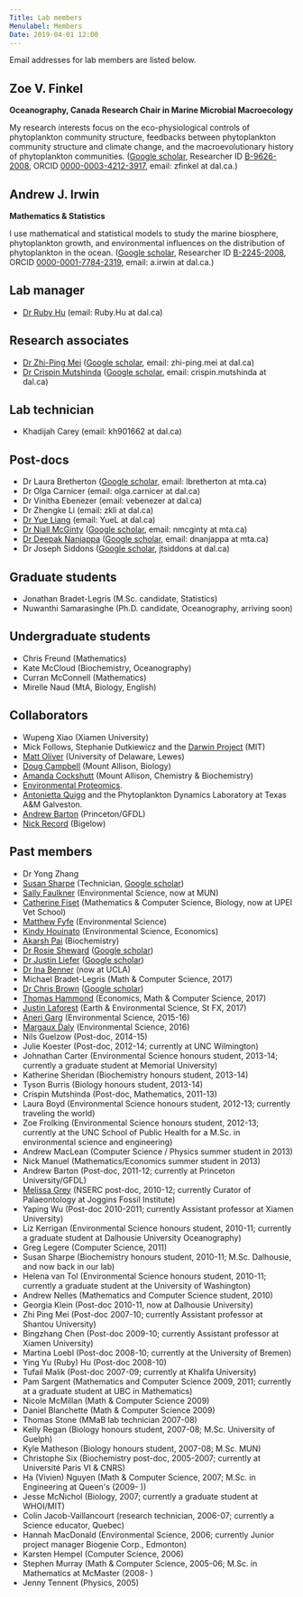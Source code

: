 ```yaml
---
Title: Lab members
Menulabel: Members
Date: 2019-04-01 12:00
---
```


Email addresses for lab members are listed below.

## Zoe V. Finkel 
**Oceanography, Canada Research Chair in Marine Microbial Macroecology**

My research interests focus on the eco-physiological controls of
phytoplankton community structure, feedbacks between phytoplankton
community structure and climate change, and the macroevolutionary
history of phytoplankton communities.
([Google scholar](http://scholar.google.com/citations?user=zfV-o4gAAAAJ&hl=en),
 Researcher ID [B-9626-2008](http://www.researcherid.com/rid/B-9626-2008),
 ORCID [0000-0003-4212-3917](http://orcid.org/0000-0003-4212-3917), email: zfinkel at dal.ca.)

## Andrew J. Irwin 
**Mathematics & Statistics**

I use mathematical and statistical models to study the marine biosphere, phytoplankton growth, and environmental influences on the distribution of phytoplankton in the ocean. 
([Google scholar](http://scholar.google.com/citations?user=wFFLMuUAAAAJ&hl=en),
 Researcher ID [B-2245-2008](http://www.researcherid.com/rid/B-2245-2008),
 ORCID [0000-0001-7784-2319](http://orcid.org/0000-0001-7784-2319), email: a.irwin at dal.ca.) 

## Lab manager
* [Dr Ruby Hu](../people/hu) (email: Ruby.Hu at dal.ca)

## Research associates
* [Dr Zhi-Ping Mei](../people/mei) ([Google scholar](https://scholar.google.ca/citations?user=CFaB2cAAAAAJ), email: zhi-ping.mei at dal.ca)
* [Dr Crispin Mutshinda](../people/mutshinda) ([Google scholar](https://scholar.google.ca/citations?user=LTUJJ_AAAAAJ), email: crispin.mutshinda at dal.ca)

## Lab technician
* Khadijah Carey (email: kh901662 at dal.ca)

## Post-docs
* Dr Laura Bretherton ([Google scholar](https://scholar.google.ca/citations?user=yzEE_7cAAAAJ), email: lbretherton at mta.ca)
* Dr Olga Carnicer (email: olga.carnicer at dal.ca)
* Dr Vinitha Ebenezer (email: vebenezer at dal.ca)
* Dr Zhengke Li (email: zkli at dal.ca)
* [Dr Yue Liang](../people/liang) (email: YueL at dal.ca)
* [Dr Niall McGinty](../people/mcginty) ([Google scholar](https://scholar.google.ca/citations?user=P5Jc4icAAAAJ), email: nmcginty at mta.ca)
* [Dr Deepak Nanjappa](../people/nanjappa) ([Google scholar](https://scholar.google.ca/citations?user=vnMVBCkAAAAJ), email: dnanjappa at mta.ca) 
* Dr Joseph Siddons ([Google scholar](https://scholar.google.ca/citations?user=akdjx7UAAAAJ), jtsiddons at dal.ca)

## Graduate students
* Jonathan Bradet-Legris (M.Sc. candidate, Statistics)
* Nuwanthi Samarasinghe (Ph.D. candidate, Oceanography, arriving soon)

## Undergraduate students
* Chris Freund (Mathematics)
* Kate McCloud (Biochemistry, Oceanography)
* Curran McConnell (Mathematics)
* Mirelle Naud (MtA, Biology, English)

## Collaborators
* Wupeng Xiao (Xiamen University)
* Mick Follows, Stephanie Dutkiewicz and the [Darwin Project](http://darwinproject.mit.edu/) (MIT)
* [Matt Oliver](http://www.ceoe.udel.edu/our-people/profiles/moliver) (University of Delaware, Lewes)
* [Doug Campbell](https://sites.google.com/site/campbellphytoplankton/) (Mount Allison, Biology)
* [Amanda Cockshutt](http://www.mta.ca/Community/Bios/Amanda_Cockshutt/Amanda_Cockshutt/) (Mount Allison, Chemistry & Biochemistry)
* [Environmental Proteomics](http://www.environmentalproteomics.ca).
* [Antonietta Quigg](http://www.tamug.edu/phytoplankton/People/Antonietta_Quigg.html) and the Phytoplankton Dynamics Laboratory at Texas A&M Galveston.
* [Andrew Barton](http://www.princeton.edu/~abarton/) (Princeton/GFDL)
* [Nick Record](https://www.bigelow.org/research/srs/nick-record/) (Bigelow)

## Past members
  * Dr Yong Zhang 
  * [Susan Sharpe](../people/sharpe) (Technician, [Google scholar](https://scholar.google.ca/citations?user=byhY--8AAAAJ))
  * [Sally Faulkner](../people/faulkner) (Environmental Science, now at MUN)
  * [Catherine Fiset](../people/fiset) (Mathematics & Computer Science, Biology, now at UPEI Vet School)
  * [Matthew Fyfe](../people/fyfe) (Environmental Science)
  * [Kindy Houinato](../people/houinato) (Environmental Science, Economics)
  * [Akarsh Pai](../people/pai) (Biochemistry)
  * [Dr Rosie Sheward](../people/sheward) ([Google scholar](https://scholar.google.ca/citations?user=U07nicwAAAAJ)) 
  * [Dr Justin Liefer](../people/liefer) ([Google scholar](https://scholar.google.ca/citations?user=eQuE6lIAAAAJ))
  * [Dr Ina Benner](../people/benner) (now at UCLA)
  * Michael Bradet-Legris (Math & Computer Science, 2017)
  * [Dr Chris Brown](../people/brown) ([Google scholar](https://scholar.google.ca/citations?user=uXfmay0AAAAJ))
  * [Thomas Hammond](../people/hammond) (Economics, Math & Computer Science, 2017)
  * [Justin Laforest](../people/laforest) (Earth & Environmental Science, St FX, 2017)
  * [Aneri Garg](../people/garg) (Environmental Science, 2015-16)
  * [Margaux Daly](../people/daly) (Environmental Science, 2016)
  * Nils Guelzow (Post-doc, 2014-15)
  * Julie Koester (Post-doc, 2012-14; currently at UNC Wilmington)
  * Johnathan Carter (Environmental Science honours student, 2013-14; currently a graduate student at Memorial University)
  * Katherine Sheridan (Biochemistry honours student, 2013-14)
  * Tyson Burris (Biology honours student, 2013-14)
  * Crispin Mutshinda (Post-doc, Mathematics, 2011-13)
  * Laura Boyd (Environmental Science honours student, 2012-13; currently traveling the world)
  * Zoe Frolking (Environmental Science honours student, 2012-13; currently at the UNC School of Public Health for a M.Sc. in environmental science and engineering)
  * Andrew MacLean (Computer Science / Physics summer student in 2013)
  * Nick Manuel (Mathematics/Economics summer student in 2013)
  * Andrew Barton (Post-doc, 2011-12; currently at Princeton University/GFDL)
  * [Melissa Grey](http://jogginsfossilcliffs.net/research/Melissab.php) (NSERC post-doc, 2010-12; currently Curator of Palaeontology at Joggins Fossil Institute)
  * Yaping Wu (Post-doc 2010-2011; currently Assistant professor at Xiamen University)
  * Liz Kerrigan (Environmental Science honours student, 2010-11; currently a graduate student at Dalhousie University Oceanography)
  * Greg Legere (Computer Science, 2011)
  * Susan Sharpe (Biochemistry honours student, 2010-11; M.Sc. Dalhousie, and now back in our lab)
  * Helena van Tol (Environmental Science honours student, 2010-11; currently a graduate student at the University of Washington)
  * Andrew Nelles (Mathematics and Computer Science student, 2010)
  * Georgia Klein (Post-doc 2010-11, now at Dalhousie University)
  * Zhi Ping Mei (Post-doc 2007-10; currently Assistant professor at Shantou University)
  * Bingzhang Chen (Post-doc 2009-10; currently Assistant professor at Xiamen University)
  * Martina Loebl (Post-doc 2008-10; currently at the University of Bremen)
  * Ying Yu (Ruby) Hu (Post-doc 2008-10)
  * Tufail Malik (Post-doc 2007-09; currently at Khalifa University)
  * Pam Sargent (Mathematics and Computer Science 2009, 2011; currently at a graduate student at UBC in Mathematics)
  * Nicole McMillan (Math & Computer Science 2009)
  * Daniel Blanchette (Math & Computer Science 2009)
  * Thomas Stone (MMaB lab technician 2007-08)
  * Kelly Regan (Biology honours student, 2007-08; M.Sc. University of Guelph)
  * Kyle Matheson (Biology honours student, 2007-08; M.Sc. MUN)
  * Christophe Six (Biochemistry post-doc, 2005-2007; currently at Université Paris VI & CNRS)
  * Ha (Vivien) Nguyen (Math & Computer Science, 2007; M.Sc. in Engineering at Queen's (2009- ))
  * Jesse McNichol (Biology, 2007; currently a graduate student at WHOI/MIT)
  * Colin Jacob-Vaillancourt (research technician, 2006-07; currently a Science educator, Quebec)
  * Hannah MacDonald (Environmental Science, 2006; currently Junior project manager Biogenie Corp., Edmonton)
  * Karsten Hempel (Computer Science, 2006)
  * Stephen Murray (Math & Computer Science, 2005-06; M.Sc. in Mathematics at McMaster (2008- )
  * Jenny Tennent (Physics, 2005)
